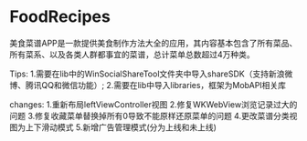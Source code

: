 # FoodRecipes
美食菜谱APP是一款提供美食制作方法大全的应用，其内容基本包含了所有菜品、所有菜系、以及各类人群都事宜的菜谱，总计菜单总数超过4万种类。


Tips:
1.需要在lib中的WinSocialShareTool文件夹中导入shareSDK（支持新浪微博、腾讯QQ和微信功能）;
2.需要在lib中导入libraries，框架为MobAPI相关库

changes:
1.重新布局leftViewController视图
2.修复WKWebView浏览记录过大的问题
3.修复收藏菜单替换掉所有0导致不能原样还原菜单的问题
4.更改菜谱分类视图为上下滑动模式
5.新增广告管理模式(分为上线和未上线)